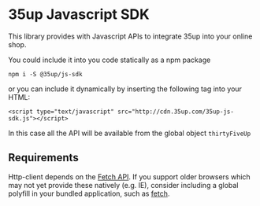 # 35up Javascript SDK

This library provides with Javascript APIs to integrate 35up
into your online shop.

You could include it into you code statically as a npm package
```$xslt
npm i -S @35up/js-sdk
```

or you can include it dynamically by inserting the following tag into your HTML:
```$xslt
<script type="text/javascript" src="http://cdn.35up.com/35up-js-sdk.js"></script>
```

In this case all the API will be available from the global object
`thirtyFiveUp`


## Requirements

Http-client depends on the [Fetch API]. If you support older browsers which may
not yet provide these natively (e.g. IE), consider including a global polyfill
in your bundled application, such as [fetch].


<!-- LINKS -->

[Fetch API]: https://developer.mozilla.org/en-US/docs/Web/API/Fetch_API
[fetch]: https://github.com/github/fetch

